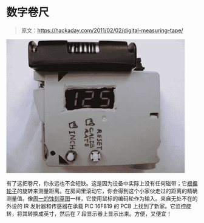 # 数字卷尺

> 原文：<https://hackaday.com/2011/02/02/digital-measuring-tape/>

![](img/f006645e40c4a399409d2685ee4069c6.png "digital-measuring-tape")

有了这把卷尺，你永远也不会短缺。这是因为设备中实际上没有任何磁带；它[根据轮子](http://www.instructables.com/id/Digital-Measuring-Tape)的旋转来测量距离。在房间里滚动它，你会得到这个小家伙走过的距离的精确测量值。像[周一的蚀刻草图](http://hackaday.com/2011/01/31/etch-a-sketch-computer-is-a-surprisingly-simple-hack/)一样，它使用鼠标的编码轮作为输入。来自无处不在的外设的 IR 发射器和传感器在承载 PIC 16F819 的 PCB 上找到了新家。它监控旋转，将其转换成英寸，然后在 7 段显示器上显示出来。方便，又便宜！